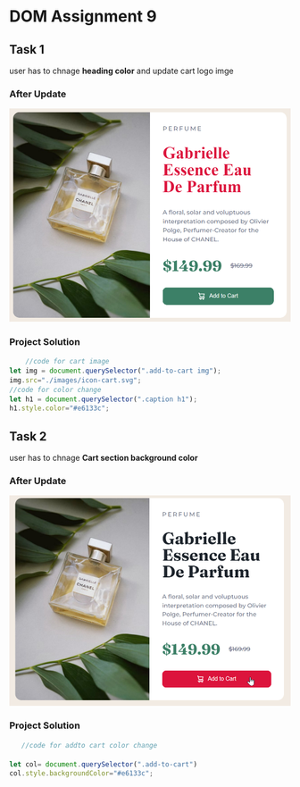 # DOM Assignment 9
## Task 1
user has to chnage **heading color** and update cart logo imge
### After Update
![color changed](./ass9.1-after.png)
### Project Solution
```javascript
    //code for cart image
let img = document.querySelector(".add-to-cart img");
img.src="./images/icon-cart.svg";
//code for color change
let h1 = document.querySelector(".caption h1");
h1.style.color="#e6133c";
```
## Task 2
user has to chnage **Cart section background color**
### After Update
![color changed](./ass9.2-after.png)
### Project Solution
```javascript
   //code for addto cart color change

let col= document.querySelector(".add-to-cart")
col.style.backgroundColor="#e6133c";
```